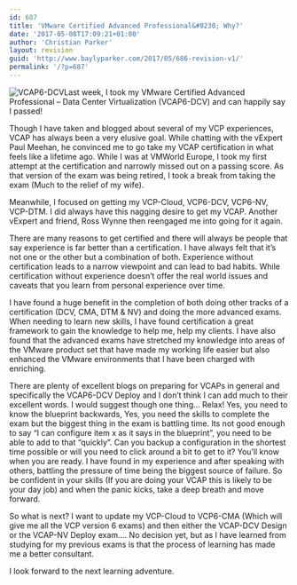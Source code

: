 ```yaml
---
id: 687
title: 'VMware Certified Advanced Professional&#8230; Why?'
date: '2017-05-08T17:09:21+01:00'
author: 'Christian Parker'
layout: revision
guid: 'http://www.baylyparker.com/2017/05/686-revision-v1/'
permalink: '/?p=687'
---
```


![VCAP6-DCV](https://i0.wp.com/www.baylyparker.com/wp-content/uploads/2014/12/VMW-LGO-CERT-ADV-PRO-6-DATA-CTR-VIRT-DEPLOY-K.png?resize=274%2C300)Last week, I took my VMware Certified Advanced Professional – Data Center Virtualization (VCAP6-DCV) and can happily say I passed!

Though I have taken and blogged about several of my VCP experiences, VCAP has always been a very elusive goal. While chatting with the vExpert Paul Meehan, he convinced me to go take my VCAP certification in what feels like a lifetime ago. While I was at VMWorld Europe, I took my first attempt at the certification and narrowly missed out on a passing score. As that version of the exam was being retired, I took a break from taking the exam (Much to the relief of my wife).

Meanwhile, I focused on getting my VCP-Cloud, VCP6-DCV, VCP6-NV, VCP-DTM. I did always have this nagging desire to get my VCAP. Another vExpert and friend, Ross Wynne then reengaged me into going for it again.

There are many reasons to get certified and there will always be people that say experience is far better than a certification. I have always felt that it’s not one or the other but a combination of both. Experience without certification leads to a narrow viewpoint and can lead to bad habits. While certification without experience doesn’t offer the real world issues and caveats that you learn from personal experience over time.

I have found a huge benefit in the completion of both doing other tracks of a certification (DCV, CMA, DTM &amp; NV) and doing the more advanced exams. When needing to learn new skills, I have found certification a great framework to gain the knowledge to help me, help my clients. I have also found that the advanced exams have stretched my knowledge into areas of the VMware product set that have made my working life easier but also enhanced the VMware environments that I have been charged with enriching.

There are plenty of excellent blogs on preparing for VCAPs in general and specifically the VCAP6-DCV Deploy and I don’t think I can add much to their excellent words. I would suggest though one thing… Relax! Yes, you need to know the blueprint backwards, Yes, you need the skills to complete the exam but the biggest thing in the exam is battling time. Its not good enough to say “I can configure item x as it says in the blueprint”, you need to be able to add to that “quickly”. Can you backup a configuration in the shortest time possible or will you need to click around a bit to get to it? You’ll know when you are ready. I have found in my experience and after speaking with others, battling the pressure of time being the biggest source of failure. So be confident in your skills (If you are doing your VCAP this is likely to be your day job) and when the panic kicks, take a deep breath and move forward.

So what is next? I want to update my VCP-Cloud to VCP6-CMA (Which will give me all the VCP version 6 exams) and then either the VCAP-DCV Design or the VCAP-NV Deploy exam…. No decision yet, but as I have learned from studying for my previous exams is that the process of learning has made me a better consultant.

I look forward to the next learning adventure.